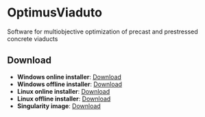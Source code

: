 # OptimusViaduto
Software for multiobjective optimization of precast and prestressed concrete viaducts

## Download
* __Windows online installer__: [Download](https://github.com/EVWTRENTINI/OptimusViaduto/releases/download/v1.0/Instalador.OptimusViaduto.-.online.exe) 
* __Windows offline installer__: [Download](https://github.com/EVWTRENTINI/OptimusViaduto/releases/download/v1.0/Instalador.OptimusViaduto.-.offline.exe)
* __Linux online installer__: [Download](https://github.com/EVWTRENTINI/OptimusViaduto/releases/download/v1.0/Instalador_OptimusViaduto_online.install) 
* __Linux offline installer__: [Download](https://github.com/EVWTRENTINI/OptimusViaduto/releases/download/v1.0/Instalador_OptimusViaduto_offline.install) 
* __Singularity image__: [Download](https://github.com/EVWTRENTINI/OptimusViaduto/releases/download/v1.0/optimusviaduto.simg) 
